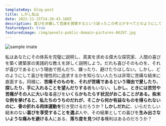```yaml
---
templateKey: blog-post
title: しかし私は
date: 2022-11-15T14:26:43.160Z
description: 喜びを非難して苦痛を賞賛するという誤ったこの考えがすべてどのようにして誕生したかをあなたに説明しなければならない
featuredpost: true
featuredimage: /img/pexels-public-domain-pictures-66267.jpg
---
```

![sample imate](/img/pexels-public-domain-pictures-66267.jpg)

私はあなたにその体系を完璧に説明し、真実を求める偉大な探究家、人間の喜びを築く建築家の実践的な教えを詳しく説明しよう。だれも喜びそのものを、それが喜びであるという理由で拒んだり、嫌ったり、避けたりはしない。しかし、どのようにして喜びを理性的に追求するかを知らない人たちは非常に苦痛な結末に直面する。同様に、**苦痛そのものを、それが苦痛であるという理由で愛したり、探したり、手に入れることを望んだりする**者もいない。**しかし、**ときには**苦労や苦痛がその人に大いなる**喜びを**いくらかもたらす状況がおこることがある。些末な例を挙げると、私たちのうちのだれが、そこから何か有益なものを得られないのに、骨の折れる肉体運動を**引き受けるだろうか？**しかしだれに**、いらだたしい結末のない**喜びを享受することを選ぶ**人や、その結果としての喜びを**生み出さないような痛みを避ける人**にある、**落ち度を見つける**権利はあるのだろうか？
